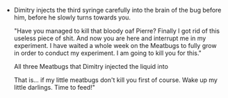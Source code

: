 - Dimitry injects the third syringe carefully into the brain of the bug before him, before he slowly turns towards you.
  
  "Have you managed to kill that bloody oaf Pierre? Finally I got rid of this useless piece of shit. And now you are here and interrupt me in my experiment. I have waited a whole week on the Meatbugs to fully grow in order to conduct my experiment. I am going to kill you for this."
  
  All three Meatbugs that Dimitry injected the liquid into 
  
  That is... if my little meatbugs don't kill you first of course. Wake up my little darlings. Time to feed!"